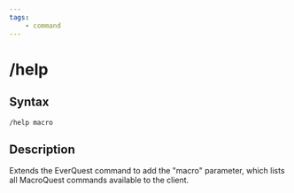 ```yaml
---
tags:
    - command
---
```

# /help

## Syntax

```eqcommand
/help macro
```

## Description

Extends the EverQuest command to add the "macro" parameter, which lists all MacroQuest commands available to the client.